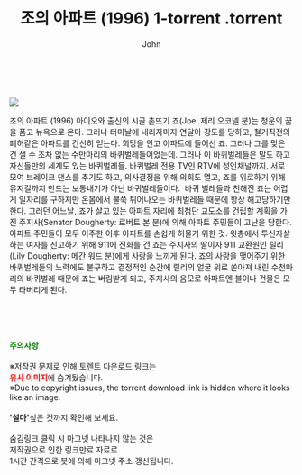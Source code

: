 ﻿---
layout: post
title:  "                   조의 아파트 (1996) 1-torrent                .torrent"
author: John
categories: [ 영화 ]
tags: [  ]
image: https://torrentrj57.com/uploadfile/full/5ad26770a6425a7f8c58ce79940b305fea26b29e.jpg 
description: "                   조의 아파트 (1996) 1-torrent                 torrent 정보 공유"
toc: true
toc_sticky: true
---

<br>
<p><img src="https://torrentrj57.com/uploadfile/full/5ad26770a6425a7f8c58ce79940b305fea26b29e.jpg"/></p>
 조의 아파트 (1996) 아이오와 출신의 시골 촌뜨기 죠(Joe: 제리 오코넬 분)는 청운의 꿈을 품고 뉴욕으로 온다. 그러나 터미날에 내리자마자 연달아 강도를 당하고, 철거직전의 폐허같은 아파트를 간신히 얻는다. 희망을 안고 아파트에 들어선 죠. 그러나 그를 맞은 건 샐 수 조차 없는 수만마리의 바퀴벌레들이었는데. 그러나 이 바퀴벌레들은 말도 하고 자신들만의 세계도 있는 바퀴벌레들. 바퀴벌레 전용 TV인 RTV에 성인채널까지. 서로 모여 브레이크 댄스를 추기도 하고, 의사결정을 위해 의회도 열고, 죠를 위로하기 위해 뮤지컬까지 만드는 보통내기가 아닌 바퀴벌레들이다.  바퀴 벌레들과 친해진 죠는 어렵게 일자리를 구하지만 온몸에서 불쑥 튀어나오는 바퀴벌레들 때문에 항상 해고당하기만 한다. 그러던 어느날, 죠가 살고 있는 아파트 자리에 최첨단 교도소를 건립할 계획을 가진 주지사(Senator Dougherty: 로버트 본 분)에 의해 아파트 주민들이 고난을 당한다. 아파트 주민들이 모두 이주한 이후 아파트를 손쉽게 허물기 위한 것. 윗층에서 투신자살하는 여자를 신고하기 위해 911에 전화를 건 죠는 주지사의 딸이자 911 교환원인 릴리(Lily Dougherty: 메간 워드 분)에게 사랑을 느끼게 된다. 죠의 사랑을 맺어주기 위한 바퀴벌레들의 노력에도 불구하고 결정적인 순간에 릴리의 얼굴 위로 쏟아져 내린 수천마리의 바퀴벌레 때문에 죠는 버림받게 되고, 주지사의 음모로 아파트엔 불이나 건물은 모두 타버리게 된다. 
    
<br><br><br>
<p data-ke-size="size16"><b><span style="color: green;">주의사항</span></b><br /><br />※저작권 문제로 인해 토렌트 다운로드 링크는<br /><b><span style="color: red;">유사 이미지</span></b>에 숨겨뒀습니다.<br />※Due to copyright issues, the torrent download link is hidden where it looks like an image.<br /><br /><b>'설마'</b>싶은 것까지 확인해 보세요.<br /><br />숨김링크 클릭 시 마그넷 나타나지 않는 것은<br />저작권으로 인한 링크만료 자료로<br />1시간 간격으로 봇에 의해 마그넷 주소 갱신됩니다.</p>
